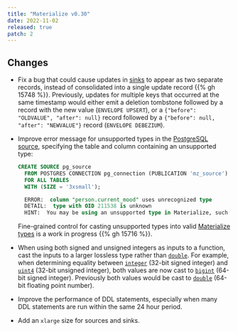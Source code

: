 ```yaml
---
title: "Materialize v0.30"
date: 2022-11-02
released: true
patch: 2
---
```


## Changes

* Fix a bug that could cause updates in [sinks](/sql/create-sink) to appear as
  two separate records, instead of consolidated into a single update record {{%
  gh 15748 %}}. Previously, updates for multiple keys that occurred at the same
  timestamp would either emit a deletion tombstone followed by a record with the
  new value (`ENVELOPE UPSERT`), or a `{"before": "OLDVALUE", "after": null}`
  record followed by a `{"before": null, "after": "NEWVALUE"}` record (`ENVELOPE
  DEBEZIUM`).

* Improve error message for unsupported types in the
  [PostgreSQL source](/sql/create-source/postgres/), specifying the table and
  column containing an unsupported type:

  ```sql
  CREATE SOURCE pg_source
	FROM POSTGRES CONNECTION pg_connection (PUBLICATION 'mz_source')
	FOR ALL TABLES
	WITH (SIZE = '3xsmall');

	ERROR:  column "person.current_mood" uses unrecognized type
	DETAIL:  type with OID 211538 is unknown
	HINT:  You may be using an unsupported type in Materialize, such as an enum. Try excluding the table from the publication.
  ```

  Fine-grained control for casting unsupported types into valid
  [Materialize types](/sql/types/) is a work in progress {{% gh 15716 %}}.

* When using both signed and unsigned integers as inputs to a function, cast the
  inputs to a larger lossless type rather than [`double`](/sql/types/float). For
  example, when determining equality between [`integer`](/sql/types/integer)
  (32-bit signed integer) and [`uint4`](/sql/types/uint) (32-bit unsigned
  integer), both values are now cast to [`bigint`](/sql/types/integer)
  (64-bit signed integer). Previously both values would be cast to
  [`double`](/sql/types/double) (64-bit floating point number).

* Improve the performance of DDL statements, especially when many DDL statements
  are run within the same 24 hour period.

* Add an `xlarge` size for sources and sinks.

